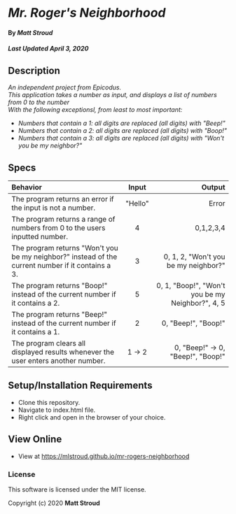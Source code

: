# _Mr. Roger's Neighborhood_

#### By _**Matt Stroud**_
##### _Last Updated April 3, 2020_

## Description

_An independent project from Epicodus._  
_This application takes a number as input, and displays a list of numbers from 0 to the number_  
_With the following exceptionsl, from least to most important:_  
* _Numbers that contain a 1: all digits are replaced (all digits) with "Beep!"_  
* _Numbers that contain a 2: all digits are replaced (all digits) with "Boop!"_  
* _Numbers that contain a 3: all digits are replaced (all digits) with "Won't you be my neighbor?"_

## Specs

| Behavior                                                                                          | Input   | Output                                           |
|:--------------------------------------------------------------------------------------------------|:-------:|-------------------------------------------------:|
| The program returns an error if the input is not a number.                                        | "Hello" | Error                                            |
| The program returns a range of numbers from 0 to the users inputted number.                       | 4       | 0,1,2,3,4                                        |
| The program returns "Won't you be my neighbor?" instead of the current number if it contains a 3. | 3       | 0, 1, 2, "Won't you be my neighbor?"             |
| The program returns "Boop!" instead of the current number if it contains a 2.                     | 5       | 0, 1, "Boop!", "Won't you be my Neighbor?", 4, 5 |
| The program returns "Beep!" instead of the current number if it contains a 1.                     | 2       | 0, "Beep!", "Boop!"                              |
| The program clears all displayed results whenever the user enters another number.                 | 1 -> 2  | 0, "Beep!" -> 0, "Beep!", "Boop!"                |

## Setup/Installation Requirements

* Clone this repository.
* Navigate to index.html file.
* Right click and open in the browser of your choice.

## View Online

* View at https://mlstroud.github.io/mr-rogers-neighborhood

### License

This software is licensed under the MIT license.

Copyright (c) 2020 **Matt Stroud**